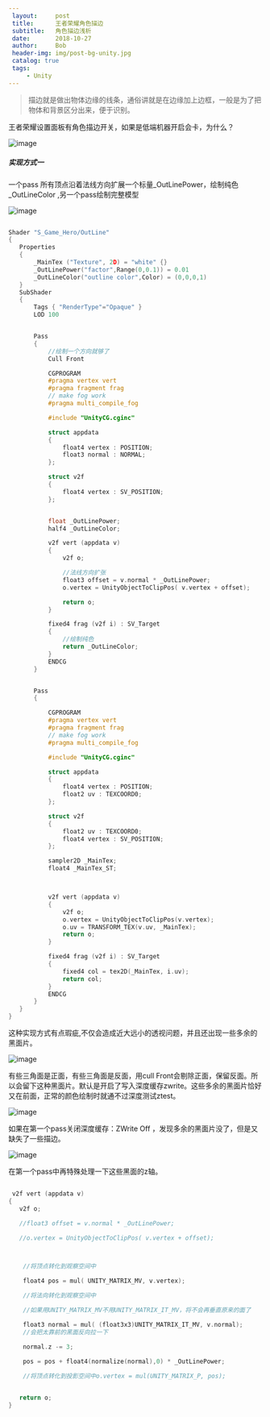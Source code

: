 ```yaml
---
 layout:     post
 title:      王者荣耀角色描边
 subtitle:   角色描边浅析
 date:       2018-10-27
 author:     Bob
 header-img: img/post-bg-unity.jpg
 catalog: true
 tags:
     - Unity
---
```


 >描边就是做出物体边缘的线条，通俗讲就是在边缘加上边框，一般是为了把物体和背景区分出来，便于识别。

 王者荣耀设置面板有角色描边开关，如果是低端机器开启会卡，为什么？

 ![image](/img/pos_75.jpg)

##### 实现方式一

一个pass 所有顶点沿着法线方向扩展一个标量_OutLinePower，绘制纯色_OutLineColor ,另一个pass绘制完整模型

 ![image](/img/pos_76.png)

 ```c

Shader "S_Game_Hero/OutLine"
{
	Properties
	{
		_MainTex ("Texture", 2D) = "white" {}
		_OutLinePower("factor",Range(0,0.1)) = 0.01
        _OutLineColor("outline color",Color) = (0,0,0,1)
	}
	SubShader
	{
		Tags { "RenderType"="Opaque" }
		LOD 100


		Pass
		{
            //绘制一个方向就够了
			Cull Front

			CGPROGRAM
			#pragma vertex vert
			#pragma fragment frag
			// make fog work
			#pragma multi_compile_fog

			#include "UnityCG.cginc"

			struct appdata
			{
				float4 vertex : POSITION;
				float3 normal : NORMAL;
			};

			struct v2f
			{
				float4 vertex : SV_POSITION;
			};


			float _OutLinePower;
            half4 _OutLineColor;

			v2f vert (appdata v)
			{
				v2f o;

                //法线方向扩张
				float3 offset = v.normal * _OutLinePower;
				o.vertex = UnityObjectToClipPos( v.vertex + offset);

				return o;
			}

			fixed4 frag (v2f i) : SV_Target
			{
                //绘制纯色
				return _OutLineColor;
			}
			ENDCG
		}


		Pass
		{

			CGPROGRAM
			#pragma vertex vert
			#pragma fragment frag
			// make fog work
			#pragma multi_compile_fog

			#include "UnityCG.cginc"

			struct appdata
			{
				float4 vertex : POSITION;
				float2 uv : TEXCOORD0;
			};

			struct v2f
			{
				float2 uv : TEXCOORD0;
				float4 vertex : SV_POSITION;
			};

			sampler2D _MainTex;
			float4 _MainTex_ST;



			v2f vert (appdata v)
			{
				v2f o;
				o.vertex = UnityObjectToClipPos(v.vertex);
				o.uv = TRANSFORM_TEX(v.uv, _MainTex);
				return o;
			}

			fixed4 frag (v2f i) : SV_Target
			{
				fixed4 col = tex2D(_MainTex, i.uv);
				return col;
			}
			ENDCG
		}
	}
}


 ```



这种实现方式有点瑕疵,不仅会造成近大远小的透视问题，并且还出现一些多余的黑面片。

 ![image](/img/pos_77.png)

有些三角面是正面，有些三角面是反面，用cull Front会剔除正面，保留反面。所以会留下这种黑面片。默认是开启了写入深度缓存zwrite。这些多余的黑面片恰好又在前面，正常的颜色绘制时就通不过深度测试ztest。

 ![image](/img/pos_78.png)

 如果在第一个pass关闭深度缓存：ZWrite Off ，发现多余的黑面片没了，但是又缺失了一些描边。

  ![image](/img/pos_79.png)

 在第一个pass中再特殊处理一下这些黑面的z轴。

 ``` c

  v2f vert (appdata v)
{
	v2f o;

	//float3 offset = v.normal * _OutLinePower;  

	//o.vertex = UnityObjectToClipPos( v.vertex + offset);



	 //将顶点转化到观察空间中

	 float4 pos = mul( UNITY_MATRIX_MV, v.vertex);

	 //将法向转化到观察空间中

	 //如果用UNITY_MATRIX_MV不用UNITY_MATRIX_IT_MV，将不会再垂直原来的面了

	 float3 normal = mul( (float3x3)UNITY_MATRIX_IT_MV, v.normal);
	 //会把太靠前的黑面反向拉一下

	 normal.z -= 3;

	 pos = pos + float4(normalize(normal),0) * _OutLinePower;
	 
	 //将顶点转化到投影空间中o.vertex = mul(UNITY_MATRIX_P, pos);


	return o;
}

 ```


